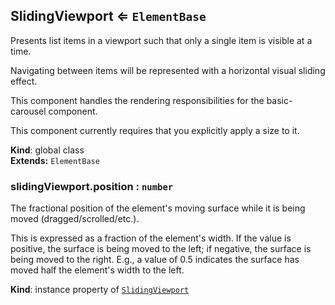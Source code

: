 <a name="SlidingViewport"></a>
## SlidingViewport ⇐ <code>ElementBase</code>
Presents list items in a viewport such that only a single item is visible at
a time.

Navigating between items will be represented with a horizontal visual
sliding effect.

This component handles the rendering responsibilities for the basic-carousel
component.

This component currently requires that you explicitly apply a size to it.

**Kind**: global class  
**Extends:** <code>ElementBase</code>  
<a name="SlidingViewport+position"></a>
### slidingViewport.position : <code>number</code>
The fractional position of the element's moving surface while it is being
moved (dragged/scrolled/etc.).

This is expressed as a fraction of the element's width. If the value is
positive, the surface is being moved to the left; if negative, the surface
is being moved to the right. E.g., a value of 0.5 indicates the surface has
moved half the element's width to the left.

**Kind**: instance property of <code>[SlidingViewport](#SlidingViewport)</code>  
